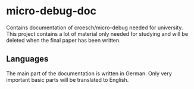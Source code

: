 # micro-debug-doc

Contains documentation of croesch/micro-debug needed for university. This project contains a lot of material only needed for studying and will be deleted when the final paper has been written.

## Languages

The main part of the documentation is written in German. Only very important basic parts will be translated to English.
